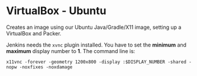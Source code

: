 # VirtualBox - Ubuntu

Creates an image using our Ubuntu Java/Gradle/X11 image, setting up a VirtualBox and Packer.

Jenkins needs the ``xvnc`` plugin installed. You have to set the __minimum__ and __maximum__ display number to __1__. The command line is:

    x11vnc -forever -geometry 1200x800 -display :$DISPLAY_NUMBER -shared -nopw -noxfixes -noxdamage
